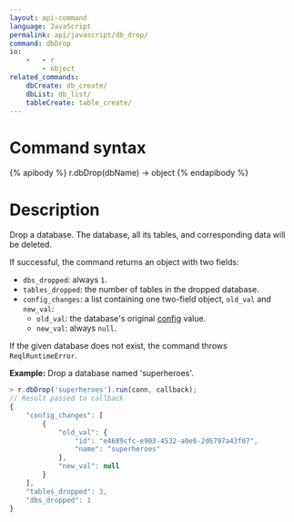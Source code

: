 ```yaml
---
layout: api-command
language: JavaScript
permalink: api/javascript/db_drop/
command: dbDrop
io:
    -   - r
        - object
related_commands:
    dbCreate: db_create/
    dbList: db_list/
    tableCreate: table_create/
---
```


# Command syntax #

{% apibody %}
r.dbDrop(dbName) &rarr; object
{% endapibody %}

# Description #

Drop a database. The database, all its tables, and corresponding data will be deleted.

If successful, the command returns an object with two fields:

* `dbs_dropped`: always `1`.
* `tables_dropped`: the number of tables in the dropped database.
* `config_changes`: a list containing one two-field object, `old_val` and `new_val`:
    * `old_val`: the database's original [config](/api/javascript/config) value.
    * `new_val`: always `null`.

If the given database does not exist, the command throws `ReqlRuntimeError`.

__Example:__ Drop a database named 'superheroes'.

```javascript
> r.dbDrop('superheroes').run(conn, callback);
// Result passed to callback
{
    "config_changes": [
        {
            "old_val": {
                "id": "e4689cfc-e903-4532-a0e6-2d6797a43f07",
                "name": "superheroes"
            },
            "new_val": null
        }
    ],
    "tables_dropped": 3,
    "dbs_dropped": 1
}
```

